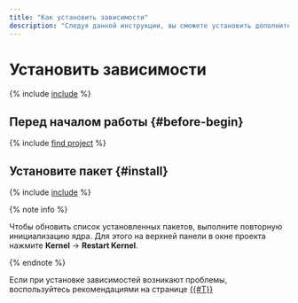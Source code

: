 ```yaml
---
title: "Как установить зависимости"
description: "Следуя данной инструкции, вы сможете установить дополнительные пакеты в {{ ds-nb }}."
---
```


# Установить зависимости

{% include [include](../../../_includes/datasphere/install-dependencies-intro.md) %}

## Перед началом работы {#before-begin}

{% include [find project](../../../_includes/datasphere/ui-before-begin.md) %}

## Установите пакет {#install}

{% include [include](../../../_includes/datasphere/install-dependencies-steps.md) %}

{% note info %}

Чтобы обновить список установленных пакетов, выполните повторную инициализацию ядра. Для этого на верхней панели в окне проекта нажмите **Kernel** → **Restart Kernel**.

{% endnote %}

Если при установке зависимостей возникают проблемы, воспользуйтесь рекомендациями на странице [{{#T}}](../../qa/environment-problems.md)